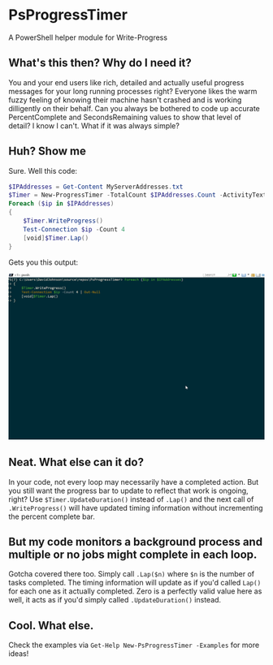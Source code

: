 # PsProgressTimer
A PowerShell helper module for Write-Progress

## What's this then? Why do I need it?
You and your end users like rich, detailed and actually useful progress messages for your long running processes right? Everyone likes the warm fuzzy feeling of knowing their machine hasn't crashed and is working dilligently on their behalf.
Can you always be bothered to code up accurate PercentComplete and SecondsRemaining values to show that level of detail? I know I can't.
What if it was always simple?

## Huh? Show me

Sure. Well this code:

```powershell
$IPAddresses = Get-Content MyServerAddresses.txt
$Timer = New-ProgressTimer -TotalCount $IPAddresses.Count -ActivityText "Pinging..." -StatusScript {$ip} -Start
Foreach ($ip in $IPAddresses)
{
    $Timer.WriteProgress()
    Test-Connection $ip -Count 4
    [void]$Timer.Lap()
}
```

Gets you this output:

![alt-text](Images\ProgressTimerDemo.gif "Screen capture of rich progress bar")

## Neat. What else can it do?

In your code, not every loop may necessarily have a completed action. But you still want the progress bar to update to reflect that work is ongoing, right? Use `$Timer.UpdateDuration()` instead of `.Lap()` and the next call of `.WriteProgress()` will have updated timing information without incrementing the percent complete bar.

## But my code monitors a background process and multiple or no jobs might complete in each loop.

Gotcha covered there too. Simply call `.Lap($n)` where `$n` is the number of tasks completed. The timing information will update as if you'd called `Lap()` for each one as it actually completed. Zero is a perfectly valid value here as well, it acts as if you'd simply called `.UpdateDuration()` instead.

## Cool. What else.

Check the examples via `Get-Help New-PsProgressTimer -Examples` for more ideas!